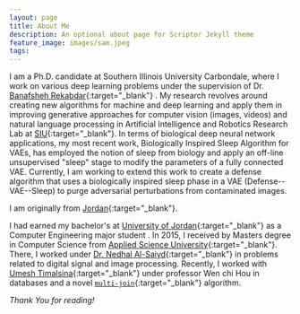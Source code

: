 ```yaml
---
layout: page
title: About Me
description: An optional about page for Scriptor Jekyll theme
feature_image: images/sam.jpeg
tags: 
---
```


I am a Ph.D. candidate at Southern Illinois University Carbondale, where I work on various deep learning problems under the supervision of Dr. [Banafsheh Rekabdar](https://sites.google.com/site/banafsheh1rekabdar){:target="_blank"} . My research revolves around creating new algorithms for machine and deep learning and apply them in improving generative approaches for computer vision (images, videos) and natural language processing in Artificial Intelligence and Robotics Research Lab at [SIU](https://www.siu.edu){:target="_blank"}.  In terms of biological deep neural network applications, my most recent work, Biologically Inspired Sleep Algorithm for VAEs, has employed the notion of sleep from biology and apply an off-line unsupervised "sleep" stage to modify the parameters of a fully connected VAE.  Currently, I am working to extend this work to create a defense algorithm that uses a biologically inspired sleep phase in a VAE (Defense--VAE--Sleep) to purge adversarial perturbations from contaminated images. 


I am originally from [Jordan](https://en.wikipedia.org/wiki/Jordan){:target="_blank"}. 

 I had earned my bachelor's at [University of Jordan](http://ju.edu.jo){:target="_blank"} as a Computer Engineering major student . In  2015, I received by Masters degree in Computer Science from [Applied Science University](https://www.asu.edu.jo){:target="_blank"}. There, I worked under   [Dr. Nedhal Al-Saiyd](https://scholar.google.com/citations?user=ynb9e7AAAAAJ&hl=en){:target="_blank"} in problems related to digital signal and image processing. Recently,  I worked with [Umesh Timalsina](https://umesh-timalsina.github.io/){:target="_blank"}  under professor Wen chi Hou in databases and a novel [`multi-join`](https://github.com/multijoin-hub/){:target="_blank"} algorithm.

*Thank You for reading!*

